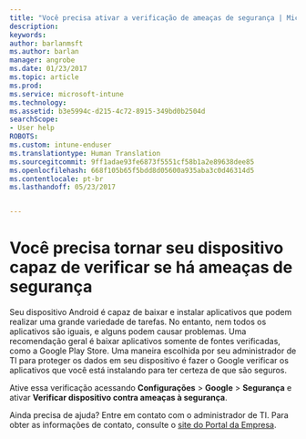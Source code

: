```yaml
---
title: "Você precisa ativar a verificação de ameaças de segurança | Microsoft Docs"
description: 
keywords: 
author: barlanmsft
ms.author: barlan
manager: angrobe
ms.date: 01/23/2017
ms.topic: article
ms.prod: 
ms.service: microsoft-intune
ms.technology: 
ms.assetid: b3e5994c-d215-4c72-8915-349bd0b2504d
searchScope:
- User help
ROBOTS: 
ms.custom: intune-enduser
ms.translationtype: Human Translation
ms.sourcegitcommit: 9ff1adae93fe6873f5551cf58b1a2e89638dee85
ms.openlocfilehash: 668f105b65f5bdd8d05600a935aba3c0d46314d5
ms.contentlocale: pt-br
ms.lasthandoff: 05/23/2017


---
```


# <a name="you-need-to-make-your-device-able-to-scan-for-security-threats"></a>Você precisa tornar seu dispositivo capaz de verificar se há ameaças de segurança

Seu dispositivo Android é capaz de baixar e instalar aplicativos que podem realizar uma grande variedade de tarefas. No entanto, nem todos os aplicativos são iguais, e alguns podem causar problemas. Uma recomendação geral é baixar aplicativos somente de fontes verificadas, como a Google Play Store. Uma maneira escolhida por seu administrador de TI para proteger os dados em seu dispositivo é fazer o Google verificar os aplicativos que você está instalando para ter certeza de que são seguros.

Ative essa verificação acessando **Configurações** > **Google** > **Segurança** e ativar **Verificar dispositivo contra ameaças à segurança**.

Ainda precisa de ajuda? Entre em contato com o administrador de TI. Para obter as informações de contato, consulte o [site do Portal da Empresa](http://portal.manage.microsoft.com).

